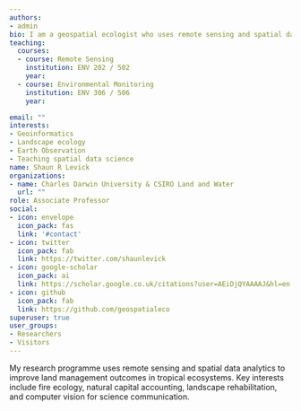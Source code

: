 ```yaml
---
authors:
- admin
bio: I am a geospatial ecologist who uses remote sensing and spatial data analytics to improve land management outcomes in tropical ecosystems. My research focusses on natural capital accounting, landscape rehabilitation, and computer vision for science communication.
teaching:
  courses:
  - course: Remote Sensing
    institution: ENV 202 / 502
    year:
  - course: Environmental Monitoring
    institution: ENV 306 / 506
    year:

email: ""
interests:
- Geoinformatics
- Landscape ecology
- Earth Observation
- Teaching spatial data science
name: Shaun R Levick
organizations:
- name: Charles Darwin University & CSIRO Land and Water
  url: ""
role: Associate Professor
social:
- icon: envelope
  icon_pack: fas
  link: '#contact'
- icon: twitter
  icon_pack: fab
  link: https://twitter.com/shaunlevick
- icon: google-scholar
  icon_pack: ai
  link: https://scholar.google.co.uk/citations?user=AEiDjQYAAAAJ&hl=en
- icon: github
  icon_pack: fab
  link: https://github.com/geospatialeco
superuser: true
user_groups:
- Researchers
- Visitors
---
```


My research programme uses remote sensing and spatial data analytics to improve land management outcomes in tropical ecosystems. Key interests include fire ecology, natural capital accounting, landscape rehabilitation, and computer vision for science communication.
